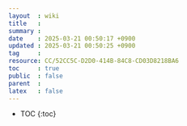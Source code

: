 ```yaml
---
layout  : wiki
title   : 
summary : 
date    : 2025-03-21 00:50:17 +0900
updated : 2025-03-21 00:50:25 +0900
tag     : 
resource: CC/52CC5C-D2D0-414B-84C8-CD03D8218BA6
toc     : true
public  : false 
parent  : 
latex   : false
---
```

* TOC
{:toc}

# 
